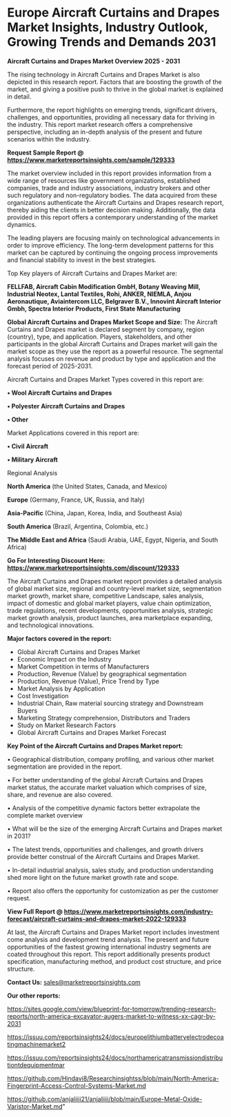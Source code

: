 # Europe Aircraft Curtains and Drapes Market Insights, Industry Outlook, Growing Trends and Demands 2031

<Strong> Aircraft Curtains and Drapes Market Overview 2025 - 2031</strong>

The rising technology in Aircraft Curtains and Drapes Market is also depicted in this research report. Factors that are boosting the growth of the market, and giving a positive push to thrive in the global market is explained in detail.

Furthermore, the report highlights on emerging trends, significant drivers, challenges, and opportunities, providing all necessary data for thriving in the industry. This report market research offers a comprehensive perspective, including an in-depth analysis of the present and future scenarios within the industry.

<strong>Request Sample Report @ <a href=https://www.marketreportsinsights.com/sample/129333>https://www.marketreportsinsights.com/sample/129333</a></strong>

The market overview included in this report provides information from a wide range of resources like government organizations, established companies, trade and industry associations, industry brokers and other such regulatory and non-regulatory bodies. The data acquired from these organizations authenticate the Aircraft Curtains and Drapes research report, thereby aiding the clients in better decision making. Additionally, the data provided in this report offers a contemporary understanding of the market dynamics.

The leading players are focusing mainly on technological advancements in order to improve efficiency. The long-term development patterns for this market can be captured by continuing the ongoing process improvements and financial stability to invest in the best strategies.

Top Key players of Aircraft Curtains and Drapes Market are:

<strong>FELLFAB, Aircraft Cabin Modification GmbH, Botany Weaving Mill, Industrial Neotex, Lantal Textiles, Rohi, ANKER, NIEMLA, Anjou Aeronautique, Aviaintercom LLC, Belgraver B.V., Innovint Aircraft Interior Gmbh, Spectra Interior Products, First State Manufacturing</strong>

<strong><b>Global Aircraft Curtains and Drapes Market Scope and Size:</b></strong>
The Aircraft Curtains and Drapes market is declared segment by company, region (country), type, and application. Players, stakeholders, and other participants in the global Aircraft Curtains and Drapes market will gain the market scope as they use the report as a powerful resource. The segmental analysis focuses on revenue and product by type and application and the forecast period of 2025-2031.

Aircraft Curtains and Drapes Market Types covered in this report are:

<strong>• Wool Aircraft Curtains and Drapes

• Polyester Aircraft Curtains and Drapes

• Other</strong>

Market Applications covered in this report are:

<strong>• Civil Aircraft

• Military Aircraft</strong> 

Regional Analysis

<strong>North America</strong> (the United States, Canada, and Mexico)

<strong>Europe</strong> (Germany, France, UK, Russia, and Italy)

<strong>Asia-Pacific</strong> (China, Japan, Korea, India, and Southeast Asia)

<strong>South America</strong> (Brazil, Argentina, Colombia, etc.)

<strong>The Middle East and Africa</strong> (Saudi Arabia, UAE, Egypt, Nigeria, and South Africa)

<strong>Go For Interesting Discount Here: <a href=https://www.marketreportsinsights.com/discount/129333>https://www.marketreportsinsights.com/discount/129333</a></strong>

The Aircraft Curtains and Drapes market report provides a detailed analysis of global market size, regional and country-level market size, segmentation market growth, market share, competitive Landscape, sales analysis, impact of domestic and global market players, value chain optimization, trade regulations, recent developments, opportunities analysis, strategic market growth analysis, product launches, area marketplace expanding, and technological innovations.

<strong><b>Major factors covered in the report:</b></strong>
<ul>
  <li>Global Aircraft Curtains and Drapes Market </li>
  <li>Economic Impact on the Industry</li>
  <li>Market Competition in terms of Manufacturers</li>
  <li>Production, Revenue (Value) by geographical segmentation</li>
  <li>Production, Revenue (Value), Price Trend by Type</li>
  <li>Market Analysis by Application</li>
  <li>Cost Investigation</li>
  <li>Industrial Chain, Raw material sourcing strategy and Downstream Buyers</li>
  <li>Marketing Strategy comprehension, Distributors and Traders</li>
  <li>Study on Market Research Factors</li>
  <li>Global Aircraft Curtains and Drapes Market Forecast</li>
</ul>

<strong><b>Key Point of the Aircraft Curtains and Drapes Market report:</b></strong>

• Geographical distribution, company profiling, and various other market segmentation are provided in the report.

• For better understanding of the global Aircraft Curtains and Drapes market status, the accurate market valuation which comprises of size, share, and revenue are also covered.

• Analysis of the competitive dynamic factors better extrapolate the complete market overview

• What will be the size of the emerging Aircraft Curtains and Drapes market in 2031?

• The latest trends, opportunities and challenges, and growth drivers provide better construal of the Aircraft Curtains and Drapes Market.

• In-detail industrial analysis, sales study, and production understanding shed more light on the future market growth rate and scope.

• Report also offers the opportunity for customization as per the customer request.

<strong><b>View Full Report @ <a href=https://www.marketreportsinsights.com/industry-forecast/aircraft-curtains-and-drapes-market-2022-129333>https://www.marketreportsinsights.com/industry-forecast/aircraft-curtains-and-drapes-market-2022-129333</a></b></strong>


At last, the Aircraft Curtains and Drapes Market report includes investment come analysis and development trend analysis. The present and future opportunities of the fastest growing international industry segments are coated throughout this report. This report additionally presents product specification, manufacturing method, and product cost structure, and price structure.

<strong>Contact Us:</strong>
sales@marketreportsinsights.com

<strong>Our other reports:</strong>

<a href=https://sites.google.com/view/blueprint-for-tomorrow/trending-research-reports/north-america-excavator-augers-market-to-witness-xx-cagr-by-2031>https://sites.google.com/view/blueprint-for-tomorrow/trending-research-reports/north-america-excavator-augers-market-to-witness-xx-cagr-by-2031</a>

<a href=https://issuu.com/reportsinsights24/docs/europelithiumbatteryelectrodecoatingmachinemarket2>https://issuu.com/reportsinsights24/docs/europelithiumbatteryelectrodecoatingmachinemarket2</a>

<a href=https://issuu.com/reportsinsights24/docs/northamericatransmissiondistributiontdequipmentmar>https://issuu.com/reportsinsights24/docs/northamericatransmissiondistributiontdequipmentmar</a>

<a href=https://github.com/Hindavi8/Researchinsightss/blob/main/North-America-Fingerprint-Access-Control-Systems-Market.md>https://github.com/Hindavi8/Researchinsightss/blob/main/North-America-Fingerprint-Access-Control-Systems-Market.md</a>

<a href=https://github.com/anjaliiii21/anjaliiii/blob/main/Europe-Metal-Oxide-Varistor-Market.md>https://github.com/anjaliiii21/anjaliiii/blob/main/Europe-Metal-Oxide-Varistor-Market.md</a>"
